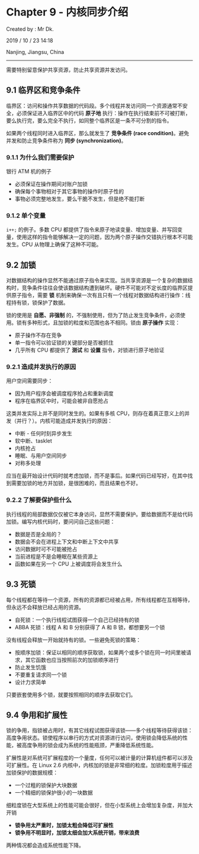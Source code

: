 # Chapter 9 - 内核同步介绍

Created by : Mr Dk.

2019 / 10 / 23 14:18

Nanjing, Jiangsu, China

---

需要特别留意保护共享资源，防止共享资源并发访问。

## 9.1 临界区和竞争条件

临界区：访问和操作共享数据的代码段。多个线程并发访问同一个资源通常不安全，必须保证进入临界区中的代码 **原子地** 执行：操作在执行结束前不可被打断，要么执行完，要么完全不执行，如同整个临界区是一条不可分割的指令。

如果两个线程同时进入临界区，那么就发生了 **竞争条件 (race condition)**。避免并发和防止竞争条件称为 **同步 (synchronization)**。

### 9.1.1 为什么我们需要保护

银行 ATM 机的例子

- 必须保证在操作期间对账户加锁
- 确保每个事物相对于其它事物的操作时原子性的
- 事物必须完整地发生，要么干脆不发生，但是绝不能打断

### 9.1.2 单个变量

`i++;` 的例子。多数 CPU 都提供了指令来原子地读变量、增加变量、并写回变量，使用这样的指令能够解决一定的问题，因为两个原子操作交错执行根本不可能发生。CPU 从物理上确保了这种不可能。

## 9.2 加锁

对数据结构的操作显然不能通过原子指令来实现。当共享资源是一个复杂的数据结构时，竞争条件往往会使该数据结构遭到破坏。硬件不可能对不定长度的临界区提供原子指令，需要 **锁** 机制来确保一次有且只有一个线程对数据结构进行操作：线程持有锁，锁保护了数据。

锁的使用是 **自愿、非强制** 的，不强制使用，但为了防止发生竞争条件，必须使用。锁有多种形式，且加锁的粒度和范围也各不相同。锁由 **原子操作** 实现：

- 原子操作不存在竞争
- 单一指令可以验证锁的关键部分是否被抓住
- 几乎所有 CPU 都提供了 **测试** 和 **设置** 指令，对锁进行原子地验证

### 9.2.1 造成并发执行的原因

用户空间需要同步：

- 因为用户程序会被调度程序抢占和重新调度
- 程序在临界区中时，可能会被非自愿抢占

这类并发实际上并不是同时发生的。如果有多核 CPU，则存在着真正意义上的并发（并行？）。内核可能造成并发执行的原因：

- 中断 - 任何时刻异步发生
- 软中断、tasklet
- 内核抢占
- 睡眠、与用户空间同步
- 对称多处理

应当在最开始设计代码时就考虑加锁，而不是事后。如果代码已经写好，在其中找到需要加锁的地方并加锁，是很困难的，而且结果也不好。

### 9.2.2 了解要保护些什么

执行线程的局部数据仅仅被它本身访问，显然不需要保护。要给数据而不是给代码加锁。编写内核代码时，要问问自己这些问题：

- 数据是否是全局的？
- 数据会不会在进程上下文和中断上下文中共享
- 访问数据时可不可能被抢占
- 当前进程是不是会睡眠在某些资源上
- 函数如果在另一个 CPU 上被调度将会发生什么

## 9.3 死锁

每个线程都在等待一个资源，所有的资源都已经被占用，所有线程都在互相等待，但永远不会释放已经占用的资源。

- 自死锁：一个执行线程试图获得一个自己已经持有的锁
- ABBA 死锁：线程 A 和 B 分别获得了 A 和 B 锁，都想要另一个锁

没有线程会释放一开始就持有的锁。一些避免死锁的策略：

- 按顺序加锁：保证以相同的顺序获取锁，如果两个或多个锁在同一时间里被请求，其它函数也应当按照前次的加锁顺序进行
- 防止发生饥饿
- 不要重复请求同一个锁
- 设计力求简单

只要嵌套使用多个锁，就要按照相同的顺序去获取它们。

## 9.4 争用和扩展性

锁的争用，指锁被占用时，有其它线程试图获得该锁——多个线程等待获得该锁：高度争用状态。锁使程序以串行的方式对资源进行访问，使用锁会降低系统的性能，被高度争用的锁会成为系统的性能瓶颈，严重降低系统性能。

扩展性是对系统可扩展程度的一个量度，任何可以被计量的计算机组件都可以涉及可扩展性。在 Linux 2.6 内核中，内核加的锁是非常细的粒度。加锁粒度用于描述加锁保护的数据规模：

- 一个过粗的锁保护大块数据
- 一个精细的锁保护很小的一块数据

细粒度锁在大型系统上的性能可能会很好，但在小型系统上会增加复杂度，并加大开销

- **锁争用太严重时，加锁太粗会降低可扩展性**
- **锁争用不明显时，加锁太细会加大系统开销，带来浪费**

两种情况都会造成系统性能下降。
